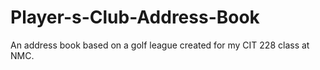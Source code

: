 # Player-s-Club-Address-Book
An address book based on a golf league created for my CIT 228 class at NMC.

